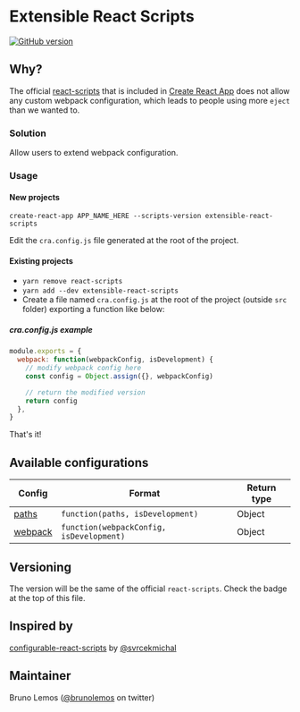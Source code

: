 # Extensible React Scripts

[![GitHub version](https://badge.fury.io/gh/brunolemos%2Fextensible-react-scripts.svg)](https://badge.fury.io/gh/brunolemos%2Fextensible-react-scripts)

## Why?

The official [react-scripts](https://github.com/facebookincubator/create-react-app/tree/master/packages/react-scripts)  that is included in [Create React App](https://github.com/facebookincubator/create-react-app) does not allow any custom webpack configuration, which leads to people using more `eject` than we wanted to.

### Solution

Allow users to extend webpack configuration.

### Usage

#### New projects

```shell
create-react-app APP_NAME_HERE --scripts-version extensible-react-scripts
```

Edit the `cra.config.js` file generated at the root of the project.

#### Existing projects

- `yarn remove react-scripts`
- `yarn add --dev extensible-react-scripts`
- Create a file named `cra.config.js` at the root of the project (outside `src` folder) exporting a function like below:



##### cra.config.js example

```js
module.exports = {
  webpack: function(webpackConfig, isDevelopment) {
    // modify webpack config here
    const config = Object.assign({}, webpackConfig)

    // return the modified version
    return config
  },
}
```

That's it!

## Available configurations

| Config | Format | Return type |
| ------ | ------ | ---- |
| [paths](config/paths.js#L52-L66)  | `function(paths, isDevelopment)` | Object |
| [webpack](config/webpack.config.dev.js#L38)  | `function(webpackConfig, isDevelopment)` | Object |

## Versioning

The version will be the same of the official `react-scripts`. Check the badge at the top of this file.

## Inspired by

[configurable-react-scripts](https://github.com/svrcekmichal/configurable-react-scripts) by [@svrcekmichal](https://github.com/svrcekmichal)

## Maintainer

Bruno Lemos ([@brunolemos](https://twitter.com/brunolemos) on twitter)
